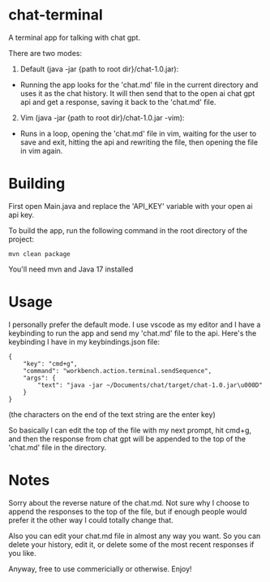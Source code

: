 # chat-terminal
A terminal app for talking with chat gpt. 

There are two modes:

1. Default (java -jar {path to root dir}/chat-1.0.jar):
 - Running the app looks for the 'chat.md' file in the current directory and uses it as the chat history. It will then send that to the open ai chat gpt api and get a response, saving it back to the 'chat.md' file.


2. Vim (java -jar {path to root dir}/chat-1.0.jar -vim):
 - Runs in a loop, opening the 'chat.md' file in vim, waiting for the user to save and exit, hitting the api and rewriting the file, then opening the file in vim again.


# Building
First open Main.java and replace the 'API_KEY' variable with your open ai api key.

To build the app, run the following command in the root directory of the project:
```
mvn clean package
```

You'll need mvn and Java 17 installed


# Usage
I personally prefer the default mode. I use vscode as my editor and I have a keybinding to run the app and send my 'chat.md' file to the api. Here's the keybinding I have in my keybindings.json file:
```
{
    "key": "cmd+g",
    "command": "workbench.action.terminal.sendSequence",
    "args": {
        "text": "java -jar ~/Documents/chat/target/chat-1.0.jar\u000D"
    }
}
```
(the characters on the end of the text string are the enter key)

So basically I can edit the top of the file with my next prompt, hit cmd+g, and then the response from chat gpt will be appended to the top of the 'chat.md' file in the directory. 

# Notes
Sorry about the reverse nature of the chat.md. Not sure why I choose to append the responses to the top of the file, but if enough people would prefer it the other way I could totally change that.

Also you can edit your chat.md file in almost any way you want. So you can delete your history, edit it, or delete some of the most recent responses if you like.

Anyway, free to use commericially or otherwise. Enjoy!


